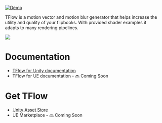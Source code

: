 [![Demo](https://img.shields.io/badge/Demo-blue.svg)](https://tflow-demo.tuataragames.com/)

TFlow is a motion vector and motion blur generator that helps increase the utility and quality of your flipbooks. With provided shader examples it adapts to many rendering pipelines.

![](https://i.imgur.com/G0HDxbH.gif)

# Documentation

- [TFlow for Unity documentation](https://docs.google.com/document/d/1bsuHqysdmVmkxyA8o38G66HTFyeyzSI1n5h_9RP-Zxs)
- TFlow for UE documentation - 🔜 Coming Soon

# Get TFlow

- [Unity Asset Store](https://u3d.as/2F5t)
- UE Marketplace - 🔜 Coming Soon